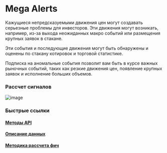 # Mega Alerts

Кажущиеся непредсказуемыми движения цен могут создавать серьезные проблемы для инвесторов. Эти движения могут возникать, например, из-за выхода неожиданных макро событий или размещения крупных заявок в стакане.

Эти события и последующие движения могут быть обнаружены и оценены по стакану котировок и торговой статистике.

Подписка на аномальные события позволит вам быть в курсе важных рыночных событий, таких как резкие движения цен, появление крупных заявок и исполнение больших объемов.

### Рассчет сигналов

![image](https://data.moex.com/static/media/directoryAboutEvent.f27d34bc71249f1c528d.png)

### Быстрые ссылки

#### [Методы API]()
#### [Описание данных]()
#### [Методика рассчета фич]()